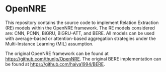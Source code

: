 # OpenNRE

This repository contains the source code to implement Relation Extraction (RE) models within the OpenNRE framework. 
The RE models considered are: CNN, PCNN, BiGRU, BiGRU-ATT, and BERE. All models can be used with average-based or attention-based aggregation strategies under the Multi-Instance Learning (MIL) assumption.

The original OpenNRE framework can be found at https://github.com/thunlp/OpenNRE.
The original BERE implementation can be found at https://github.com/haiya1994/BERE.
